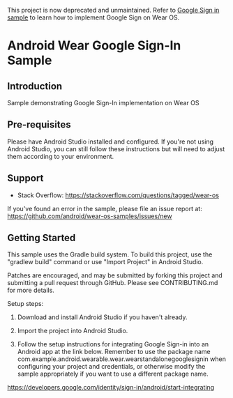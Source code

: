 This project is now deprecated and unmaintained.
Refer to [Google Sign in sample](https://github.com/google/horologist/tree/main/auth/sample/wear) to
learn how to implement Google Sign on Wear OS.

Android Wear Google Sign-In Sample
===================================

Introduction
------------

Sample demonstrating Google Sign-In implementation on Wear OS

Pre-requisites
--------------

Please have Android Studio installed and configured. If you're not using
Android Studio, you can still follow these instructions but will need to
adjust them according to your environment.

Support
-------

- Stack Overflow: https://stackoverflow.com/questions/tagged/wear-os

If you've found an error in the sample, please file an issue report at:
https://github.com/android/wear-os-samples/issues/new

Getting Started
---------------

This sample uses the Gradle build system. To build this project, use the
"gradlew build" command or use "Import Project" in Android Studio.

Patches are encouraged, and may be submitted by forking this project and
submitting a pull request through GitHub. Please see CONTRIBUTING.md for more details.

Setup steps:

1) Download and install Android Studio if you haven't already.

2) Import the project into Android Studio.

3) Follow the setup instructions for integrating Google Sign-in into an
Android app at the link below. Remember to use the package name
com.example.android.wearable.wear.wearstandalonegooglesignin when configuring your
project and credentials, or otherwise modify the sample appropriately if you want
to use a different package name.

https://developers.google.com/identity/sign-in/android/start-integrating

